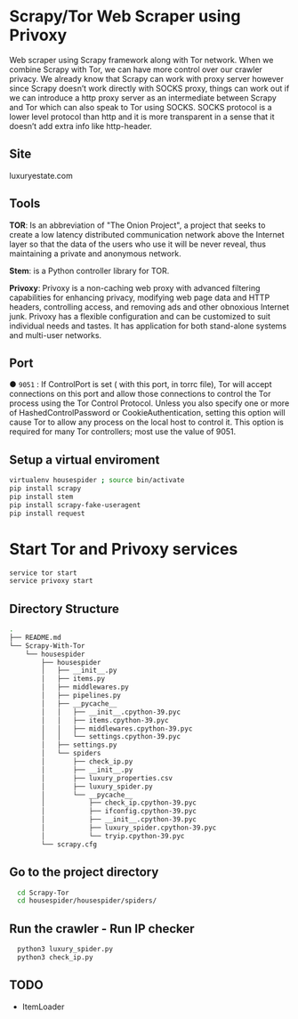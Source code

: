 # Scrapy/Tor Web Scraper using Privoxy
Web scraper using Scrapy framework along with Tor network.
When we combine Scrapy with Tor, we can have more control over our crawler privacy. We already know that Scrapy can work with proxy server however since Scrapy doesn’t work directly with SOCKS proxy, things can work out if we can introduce a http proxy server as an intermediate between Scrapy and Tor which can also speak to Tor using SOCKS. SOCKS protocol is a lower level protocol than http and it is more transparent in a sense that it doesn’t add extra info like http-header.

## Site
luxuryestate.com

## Tools
**TOR**: Is an abbreviation of "The Onion Project", a project that seeks to create a low latency distributed communication network above the Internet layer so that the data of the users who use it will be never reveal, thus maintaining a private and anonymous network.

**Stem**: is a Python controller library for TOR.

**Privoxy**: Privoxy is a non-caching web proxy with advanced filtering capabilities for enhancing privacy, modifying web page data and HTTP headers, controlling access, and removing ads and other obnoxious Internet junk. Privoxy has a flexible configuration and can be customized to suit individual needs and tastes. It has application for both stand-alone systems and multi-user networks.

## Port
● `9051` :  If ControlPort is set ( with this port, in torrc file), Tor will accept connections on this port and allow those connections to control the Tor process using the Tor Control Protocol. 
Unless you also specify one or more of HashedControlPassword or CookieAuthentication, setting this option will cause Tor to allow any process on the local host to control it. This option is required for many Tor controllers; most use the value of 9051.

## Setup a virtual enviroment
```bash
virtualenv housespider ; source bin/activate
pip install scrapy 
pip install stem
pip install scrapy-fake-useragent
pip install request
```

# Start Tor and Privoxy services
```bash
service tor start
service privoxy start
```

## Directory Structure
```bash
.
├── README.md
└── Scrapy-With-Tor
    └── housespider
        ├── housespider
        │   ├── __init__.py
        │   ├── items.py
        │   ├── middlewares.py
        │   ├── pipelines.py
        │   ├── __pycache__
        │   │   ├── __init__.cpython-39.pyc
        │   │   ├── items.cpython-39.pyc
        │   │   ├── middlewares.cpython-39.pyc
        │   │   └── settings.cpython-39.pyc
        │   ├── settings.py
        │   └── spiders
        │       ├── check_ip.py
        │       ├── __init__.py
        │       ├── luxury_properties.csv
        │       ├── luxury_spider.py
        │       └── __pycache__
        │           ├── check_ip.cpython-39.pyc
        │           ├── ifconfig.cpython-39.pyc
        │           ├── __init__.cpython-39.pyc
        │           ├── luxury_spider.cpython-39.pyc
        │           └── tryip.cpython-39.pyc
        └── scrapy.cfg
```
## Go to the project directory

```bash
  cd Scrapy-Tor
  cd housespider/housespider/spiders/
```

## Run the crawler - Run IP checker
```bash
  python3 luxury_spider.py
  python3 check_ip.py
```
## TODO
- ItemLoader
